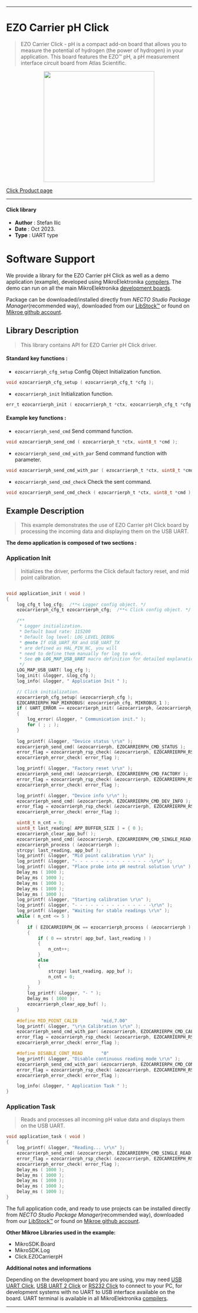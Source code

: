 
---
# EZO Carrier pH Click

> EZO Carrier Click - pH is a compact add-on board that allows you to measure the potential of hydrogen (the power of hydrogen) in your application. This board features the EZO™ pH, a pH measurement interface circuit board from Atlas Scientific.

<p align="center">
  <img src="https://download.mikroe.com/images/click_for_ide/ezocarrierph_click.png" height=300px>
</p>

[Click Product page](https://www.mikroe.com/ezo-carrier-click-ph)

---


#### Click library

- **Author**        : Stefan Ilic
- **Date**          : Oct 2023.
- **Type**          : UART type


# Software Support

We provide a library for the EZO Carrier pH Click
as well as a demo application (example), developed using MikroElektronika
[compilers](https://www.mikroe.com/necto-studio).
The demo can run on all the main MikroElektronika [development boards](https://www.mikroe.com/development-boards).

Package can be downloaded/installed directly from *NECTO Studio Package Manager*(recommended way), downloaded from our [LibStock&trade;](https://libstock.mikroe.com) or found on [Mikroe github account](https://github.com/MikroElektronika/mikrosdk_click_v2/tree/master/clicks).

## Library Description

> This library contains API for EZO Carrier pH Click driver.

#### Standard key functions :

- `ezocarrierph_cfg_setup` Config Object Initialization function.
```c
void ezocarrierph_cfg_setup ( ezocarrierph_cfg_t *cfg );
```

- `ezocarrierph_init` Initialization function.
```c
err_t ezocarrierph_init ( ezocarrierph_t *ctx, ezocarrierph_cfg_t *cfg );
```

#### Example key functions :

- `ezocarrierph_send_cmd` Send command function.
```c
void ezocarrierph_send_cmd ( ezocarrierph_t *ctx, uint8_t *cmd );
```

- `ezocarrierph_send_cmd_with_par` Send command function with parameter.
```c
void ezocarrierph_send_cmd_with_par ( ezocarrierph_t *ctx, uint8_t *cmd, uint8_t *param_buf );
```

- `ezocarrierph_send_cmd_check` Check the sent command.
```c
void ezocarrierph_send_cmd_check ( ezocarrierph_t *ctx, uint8_t *cmd );
```

## Example Description

> This example demonstrates the use of EZO Carrier pH Click board by processing
 the incoming data and displaying them on the USB UART.

**The demo application is composed of two sections :**

### Application Init

> Initializes the driver, performs the Click default factory reset, and mid point calibration.

```c

void application_init ( void ) 
{
    log_cfg_t log_cfg;  /**< Logger config object. */
    ezocarrierph_cfg_t ezocarrierph_cfg;  /**< Click config object. */

    /** 
     * Logger initialization.
     * Default baud rate: 115200
     * Default log level: LOG_LEVEL_DEBUG
     * @note If USB_UART_RX and USB_UART_TX 
     * are defined as HAL_PIN_NC, you will 
     * need to define them manually for log to work. 
     * See @b LOG_MAP_USB_UART macro definition for detailed explanation.
     */
    LOG_MAP_USB_UART( log_cfg );
    log_init( &logger, &log_cfg );
    log_info( &logger, " Application Init " );

    // Click initialization.
    ezocarrierph_cfg_setup( &ezocarrierph_cfg );
    EZOCARRIERPH_MAP_MIKROBUS( ezocarrierph_cfg, MIKROBUS_1 );
    if ( UART_ERROR == ezocarrierph_init( &ezocarrierph, &ezocarrierph_cfg ) ) 
    {
        log_error( &logger, " Communication init." );
        for ( ; ; );
    }
    
    log_printf( &logger, "Device status \r\n" );
    ezocarrierph_send_cmd( &ezocarrierph, EZOCARRIERPH_CMD_STATUS );
    error_flag = ezocarrierph_rsp_check( &ezocarrierph, EZOCARRIERPH_RSP_OK );
    ezocarrierph_error_check( error_flag );

    log_printf( &logger, "Factory reset \r\n" );
    ezocarrierph_send_cmd( &ezocarrierph, EZOCARRIERPH_CMD_FACTORY );
    error_flag = ezocarrierph_rsp_check( &ezocarrierph, EZOCARRIERPH_RSP_READY );
    ezocarrierph_error_check( error_flag );

    log_printf( &logger, "Device info \r\n" );
    ezocarrierph_send_cmd( &ezocarrierph, EZOCARRIERPH_CMD_DEV_INFO );
    error_flag = ezocarrierph_rsp_check( &ezocarrierph, EZOCARRIERPH_RSP_OK );
    ezocarrierph_error_check( error_flag );

    uint8_t n_cnt = 0;
    uint8_t last_reading[ APP_BUFFER_SIZE ] = { 0 };
    ezocarrierph_clear_app_buf( );
    ezocarrierph_send_cmd( &ezocarrierph, EZOCARRIERPH_CMD_SINGLE_READ );
    ezocarrierph_process ( &ezocarrierph );
    strcpy( last_reading, app_buf );
    log_printf( &logger, "Mid point calibration \r\n" );
    log_printf( &logger, "- - - - - - - - - - - - - - -\r\n" );
    log_printf( &logger, "Place probe into pH neutral solution \r\n" );
    Delay_ms ( 1000 );
    Delay_ms ( 1000 );
    Delay_ms ( 1000 );
    Delay_ms ( 1000 );
    Delay_ms ( 1000 );
    log_printf( &logger, "Starting calibration \r\n" );
    log_printf( &logger, "- - - - - - - - - - - - - - -\r\n" );
    log_printf( &logger, "Waiting for stable readings \r\n" );
    while ( n_cnt <= 5 )
    {
        if ( EZOCARRIERPH_OK == ezocarrierph_process ( &ezocarrierph ) )
        {  
            if ( 0 == strstr( app_buf, last_reading ) )
            {
                n_cnt++;
            }
            else
            {
                strcpy( last_reading, app_buf );
                n_cnt = 0;
            }
        }
        log_printf( &logger, "- " );
        Delay_ms ( 1000 );
        ezocarrierph_clear_app_buf( );
    }
    
    #define MID_POINT_CALIB         "mid,7.00"
    log_printf( &logger, "\r\n Calibration \r\n" );
    ezocarrierph_send_cmd_with_par( &ezocarrierph, EZOCARRIERPH_CMD_CAL, MID_POINT_CALIB );
    error_flag = ezocarrierph_rsp_check( &ezocarrierph, EZOCARRIERPH_RSP_OK );
    ezocarrierph_error_check( error_flag );

    #define DISABLE_CONT_READ       "0"
    log_printf( &logger, "Disable continuous reading mode \r\n" );
    ezocarrierph_send_cmd_with_par( &ezocarrierph, EZOCARRIERPH_CMD_CONT_READ, DISABLE_CONT_READ );
    error_flag = ezocarrierph_rsp_check( &ezocarrierph, EZOCARRIERPH_RSP_OK );
    ezocarrierph_error_check( error_flag );

    log_info( &logger, " Application Task " );
}

```

### Application Task

> Reads and processes all incoming pH value data and displays them on the USB UART.

```c
void application_task ( void ) 
{
    log_printf( &logger, "Reading... \r\n" );
    ezocarrierph_send_cmd( &ezocarrierph, EZOCARRIERPH_CMD_SINGLE_READ );
    error_flag = ezocarrierph_rsp_check( &ezocarrierph, EZOCARRIERPH_RSP_OK );
    ezocarrierph_error_check( error_flag );
    Delay_ms ( 1000 );
    Delay_ms ( 1000 );
    Delay_ms ( 1000 );
    Delay_ms ( 1000 );
    Delay_ms ( 1000 );
}
```

The full application code, and ready to use projects can be installed directly from *NECTO Studio Package Manager*(recommended way), downloaded from our [LibStock&trade;](https://libstock.mikroe.com) or found on [Mikroe github account](https://github.com/MikroElektronika/mikrosdk_click_v2/tree/master/clicks).

**Other Mikroe Libraries used in the example:**

- MikroSDK.Board
- MikroSDK.Log
- Click.EZOCarrierpH

**Additional notes and informations**

Depending on the development board you are using, you may need
[USB UART Click](https://www.mikroe.com/usb-uart-click),
[USB UART 2 Click](https://www.mikroe.com/usb-uart-2-click) or
[RS232 Click](https://www.mikroe.com/rs232-click) to connect to your PC, for
development systems with no UART to USB interface available on the board. UART
terminal is available in all MikroElektronika
[compilers](https://shop.mikroe.com/compilers).

---
